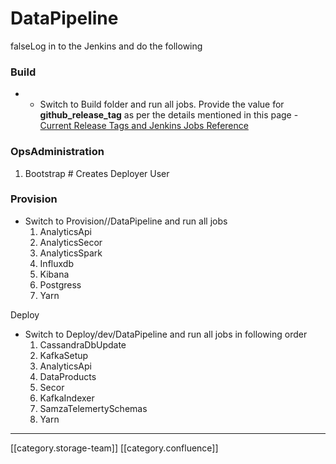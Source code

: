 # DataPipeline

falseLog in to the Jenkins and do the following

### Build

*
  * Switch to Build folder and run all jobs. Provide the value for  **github\_release\_tag**  as per the details mentioned in this page - [Current Release Tags and Jenkins Jobs Reference](https://project-sunbird.atlassian.net/wiki/spaces/DevOps/pages/1025376293/Current+Release+Tags+and+Jenkins+Jobs+Reference)

### OpsAdministration

1. Bootstrap                                                                                                               # Creates Deployer User

### Provision

* Switch to Provision//DataPipeline and run all jobs
  1. AnalyticsApi
  2. AnalyticsSecor
  3. AnalyticsSpark
  4. Influxdb
  5. Kibana
  6. Postgress
  7. Yarn

Deploy

* Switch to Deploy/dev/DataPipeline and run all jobs in following order
  1. CassandraDbUpdate
  2. KafkaSetup
  3. AnalyticsApi
  4. DataProducts
  5. Secor
  6. KafkaIndexer
  7. SamzaTelemertySchemas
  8. Yarn

***

\[\[category.storage-team]] \[\[category.confluence]]
